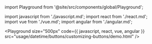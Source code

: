 import Playground from '@site/src/components/global/Playground';

import javascript from './javascript.md';
import react from './react.md';
import vue from './vue.md';
import angular from './angular.md';

<Playground size="500px" code={{ javascript, react, vue, angular }} src="usage/datetime/buttons/customizing-buttons/demo.html" />
